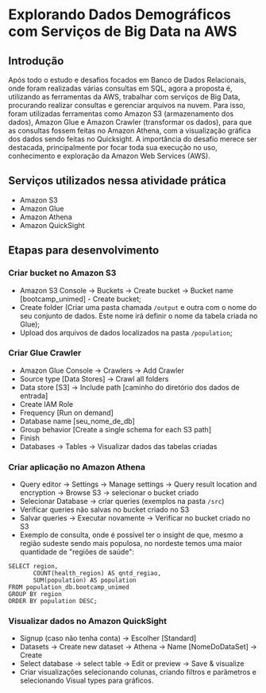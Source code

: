# Explorando Dados Demográficos com Serviços de Big Data na AWS
## Introdução
Após todo o estudo e desafios focados em Banco de Dados Relacionais, onde foram realizadas várias consultas em SQL,
agora a proposta é, utilizando as ferramentas da AWS, trabalhar com serviços de Big Data, procurando realizar consultas e gerenciar arquivos na nuvem. Para isso,
foram utilizadas ferramentas como Amazon S3 (armazenamento dos dados), Amazon Glue e Amazon Crawler (transformar os dados), para que as consultas fossem feitas no Amazon Athena,
com a visualização gráfica dos dados sendo feitas no Quicksight. A importância do desafio merece ser destacada, principalmente por focar toda sua execução no uso, conhecimento e exploração da Amazon Web Services (AWS).

## Serviços utilizados nessa atividade prática
- Amazon S3
- Amazon Glue
- Amazon Athena
- Amazon QuickSight

## Etapas para desenvolvimento
### Criar bucket no Amazon S3
- Amazon S3 Console -> Buckets -> Create bucket -> Bucket name [bootcamp_unimed] - Create bucket;
- Create folder (Criar uma pasta chamada ```/output``` e outra com o nome do seu conjunto de dados. Este nome irá definir o nome da tabela criada no Glue);
- Upload dos arquivos de dados localizados na pasta ```/population```;

### Criar Glue Crawler
- Amazon Glue Console -> Crawlers -> Add Crawler
- Source type [Data Stores] -> Crawl all folders
- Data store [S3] -> Include path [caminho do diretório dos dados de entrada]
- Create IAM Role
- Frequency [Run on demand]
- Database name [seu_nome_de_db]
- Group behavior [Create a single schema for each S3 path]
- Finish
- Databases -> Tables -> Visualizar dados das tabelas criadas

### Criar aplicação no Amazon Athena

- Query editor -> Settings -> Manage settings -> Query result location and encryption -> Browse S3 -> selecionar o bucket criado
- Selecionar Database -> criar queries (exemplos na pasta ```/src```)
- Verificar queries não salvas no bucket criado no S3
- Salvar queries -> Executar novamente -> Verificar no bucket criado no S3
- Exemplo de consulta, onde é possível ter o insight de que, mesmo a região sudeste sendo mais populosa, no nordeste temos uma maior quantidade de "regiões de saúde":
```
SELECT region,
       COUNT(health_region) AS qntd_regiao,
       SUM(population) AS population
FROM population_db.bootcamp_unimed
GROUP BY region
ORDER BY population DESC;
```

### Visualizar dados no Amazon QuickSight

- Signup (caso não tenha conta) -> Escolher [Standard]
- Datasets -> Create new dataset -> Athena -> Name [NomeDoDataSet] -> Create
- Select database -> select table -> Edit or preview -> Save & visualize
- Criar visualizações selecionando colunas, criando filtros e parâmetros e selecionando Visual types para gráficos.
